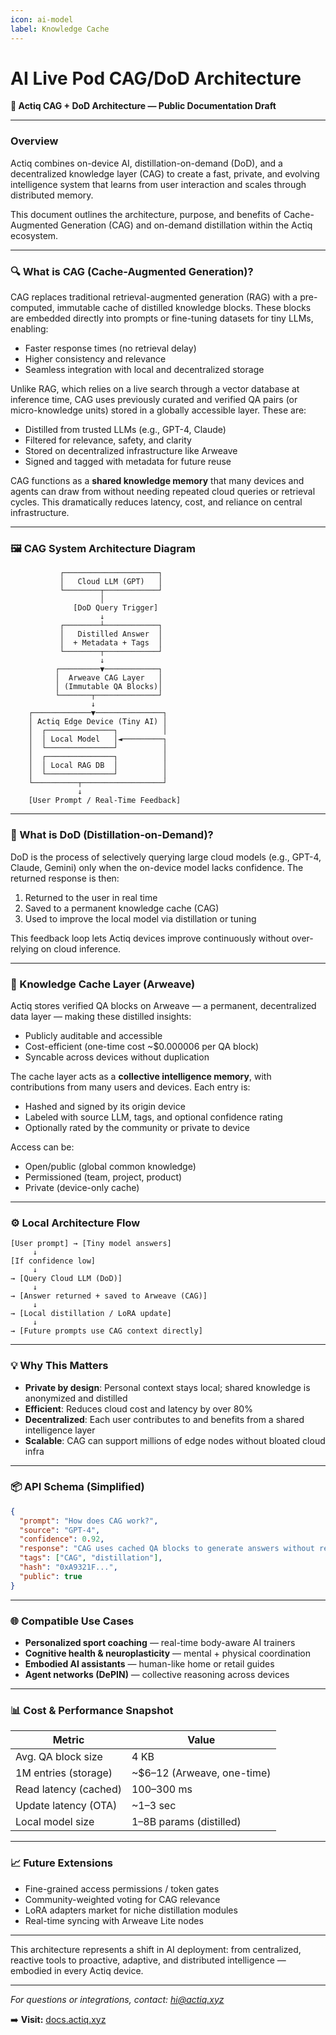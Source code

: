 ```yaml
---
icon: ai-model
label: Knowledge Cache
---
```

# AI Live Pod CAG/DoD Architecture

**📘 Actiq CAG + DoD Architecture — Public Documentation Draft**

---

### Overview

Actiq combines on-device AI, distillation-on-demand (DoD), and a decentralized knowledge layer (CAG) to create a fast, private, and evolving intelligence system that learns from user interaction and scales through distributed memory.

This document outlines the architecture, purpose, and benefits of Cache-Augmented Generation (CAG) and on-demand distillation within the Actiq ecosystem.

---

### 🔍 What is CAG (Cache-Augmented Generation)?

CAG replaces traditional retrieval-augmented generation (RAG) with a pre-computed, immutable cache of distilled knowledge blocks. These blocks are embedded directly into prompts or fine-tuning datasets for tiny LLMs, enabling:

* Faster response times (no retrieval delay)
* Higher consistency and relevance
* Seamless integration with local and decentralized storage

Unlike RAG, which relies on a live search through a vector database at inference time, CAG uses previously curated and verified QA pairs (or micro-knowledge units) stored in a globally accessible layer. These are:

* Distilled from trusted LLMs (e.g., GPT-4, Claude)
* Filtered for relevance, safety, and clarity
* Stored on decentralized infrastructure like Arweave
* Signed and tagged with metadata for future reuse

CAG functions as a **shared knowledge memory** that many devices and agents can draw from without needing repeated cloud queries or retrieval cycles. This dramatically reduces latency, cost, and reliance on central infrastructure.

---

### 🖼️ CAG System Architecture Diagram

               ┌─────────────────────┐
               │   Cloud LLM (GPT)   │
               └────────┬────────────┘
                        │
                  [DoD Query Trigger]
                        ↓
               ┌────────┴────────────┐
               │   Distilled Answer  │
               │  + Metadata + Tags  │
               └────────┬────────────┘
                        ↓
              ┌─────────▼────────────┐
              │  Arweave CAG Layer   │
              │ (Immutable QA Blocks)│
              └───────┬──────────────┘
                      ↓
        ┌─────────────▼───────────────┐
        │ Actiq Edge Device (Tiny AI) │
        │  ┌───────────────┐          │
        │  │ Local Model   │◄─────────┐
        │  └───────────────┘          │
        │  ┌───────────────┐          │
        │  │ Local RAG DB  │          │
        │  └───────────────┘          │
        └──────────┬──────────────────┘
                   ↓
        [User Prompt / Real-Time Feedback]

---

### 🔁 What is DoD (Distillation-on-Demand)?

DoD is the process of selectively querying large cloud models (e.g., GPT-4, Claude, Gemini) only when the on-device model lacks confidence. The returned response is then:

1. Returned to the user in real time
2. Saved to a permanent knowledge cache (CAG)
3. Used to improve the local model via distillation or tuning

This feedback loop lets Actiq devices improve continuously without over-relying on cloud inference.

---

### 🧠 Knowledge Cache Layer (Arweave)

Actiq stores verified QA blocks on Arweave — a permanent, decentralized data layer — making these distilled insights:

* Publicly auditable and accessible
* Cost-efficient (one-time cost \~\$0.000006 per QA block)
* Syncable across devices without duplication

The cache layer acts as a **collective intelligence memory**, with contributions from many users and devices. Each entry is:

* Hashed and signed by its origin device
* Labeled with source LLM, tags, and optional confidence rating
* Optionally rated by the community or private to device

Access can be:

* Open/public (global common knowledge)
* Permissioned (team, project, product)
* Private (device-only cache)
---

### ⚙️ Local Architecture Flow

```plaintext
[User prompt] → [Tiny model answers]
     ↓
[If confidence low]
     ↓
→ [Query Cloud LLM (DoD)]
     ↓
→ [Answer returned + saved to Arweave (CAG)]
     ↓
→ [Local distillation / LoRA update]
     ↓
→ [Future prompts use CAG context directly]
```

---

### 💡 Why This Matters

* **Private by design**: Personal context stays local; shared knowledge is anonymized and distilled
* **Efficient**: Reduces cloud cost and latency by over 80%
* **Decentralized**: Each user contributes to and benefits from a shared intelligence layer
* **Scalable**: CAG can support millions of edge nodes without bloated cloud infra

---

### 📦 API Schema (Simplified)

```json
{
  "prompt": "How does CAG work?",
  "source": "GPT-4",
  "confidence": 0.92,
  "response": "CAG uses cached QA blocks to generate answers without retrieval.",
  "tags": ["CAG", "distillation"],
  "hash": "0xA9321F...",
  "public": true
}
```
---

### 🌐 Compatible Use Cases

* **Personalized sport coaching** — real-time body-aware AI trainers
* **Cognitive health & neuroplasticity** — mental + physical coordination
* **Embodied AI assistants** — human-like home or retail guides
* **Agent networks (DePIN)** — collective reasoning across devices

---

### 📊 Cost & Performance Snapshot

| Metric                | Value                        |
| --------------------- | ---------------------------- |
| Avg. QA block size    | 4 KB                         |
| 1M entries (storage)  | \~\$6–12 (Arweave, one-time) |
| Read latency (cached) | 100–300 ms                   |
| Update latency (OTA)  | \~1–3 sec                    |
| Local model size      | 1–8B params (distilled)      |

---
### 📈 Future Extensions

* Fine-grained access permissions / token gates
* Community-weighted voting for CAG relevance
* LoRA adapters market for niche distillation modules
* Real-time syncing with Arweave Lite nodes

---
This architecture represents a shift in AI deployment: from centralized, reactive tools to proactive, adaptive, and distributed intelligence — embodied in every Actiq device.

---

*For questions or integrations, contact: [hi@actiq.xyz](mailto:hi@actiq.xyz)*

➡️ **Visit:** [docs.actiq.xyz](https://docs.actiq.xyz)

